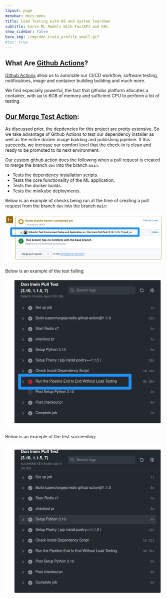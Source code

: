 ```yaml
---
layout: page
menubar: docs_menu
title: Load Testing with K6 and System Teardown
subtitle: Serve ML Models With FastAPI and K8s
show_sidebar: false
hero_img: /img/don_irwin_profile_small.gif
#toc: true
---
```

## What Are <a href="https://docs.github.com/en/actions" target="_blank">Github Actions</a>?

<a href="https://everhour.com/blog/github-actions-tutorial/" target="_blank">Github Actions</a> allow us to automate our CI/CD workflow, software testing, notifications, image and container building building and much more.

We find especially powerful, the fact that githubs platform allocates a container, with up to 6GB of memory and sufficient CPU to perform a lot of testing.

## <a href="https://github.com/Don-Irwin/fastapi_ml_k8_k6_gh_actions/blob/main/.github/workflows/merge_main.yml" target="_blank">Our Merge Test Action</a>:

As discussed prior, the depdencies for this project are pretty extensive.  So we take advantage of Github Actions to test our dependency installer as well as the entire docker image building and publishing pipeline.  If this succeeds, we increase our comfort level that the check-in is clean and ready to be promoted to its next environment.

<a href="https://github.com/Don-Irwin/fastapi_ml_k8_k6_gh_actions/blob/main/.github/workflows/merge_main.yml" target="_blank">Our custom github action</a> does the following when a pull request is created to merge the branch `dev` into the branch `main`:

* Tests the dependency installation scripts.
* Tests the core functionality of the ML application.
* Tests the docker builds.
* Tests the minikube deployments.

Below is an example of checks being run at the time of creating a pull request from the branch `dev` into the branch `main`:

![Example of pull request having workflow executed against it.](/docs/serve-ml/img/github_acctions_pull_request.png)

Below is an example of the test failing:

![Below is an example of the test failing.](/docs/serve-ml/img/github_acctions_error_condition.png)

Below is an example of the test succeeding:

![Below is an example of the test succeeding.](/docs/serve-ml/img/github_acctions_success_condition.png)


